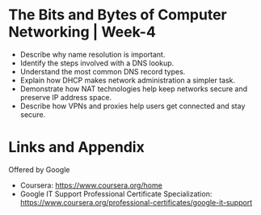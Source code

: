 # The Bits and Bytes of Computer Networking | Week-4

* Describe why name resolution is important.
* Identify the steps involved with a DNS lookup.
* Understand the most common DNS record types.
* Explain how DHCP makes network administration a simpler task.
* Demonstrate how NAT technologies help keep networks secure and preserve IP address space.
* Describe how VPNs and proxies help users get connected and stay secure.

Links and Appendix
========================================================
Offered by Google


- Coursera: https://www.coursera.org/home
- Google IT Support Professional Certificate Specialization: https://www.coursera.org/professional-certificates/google-it-support
